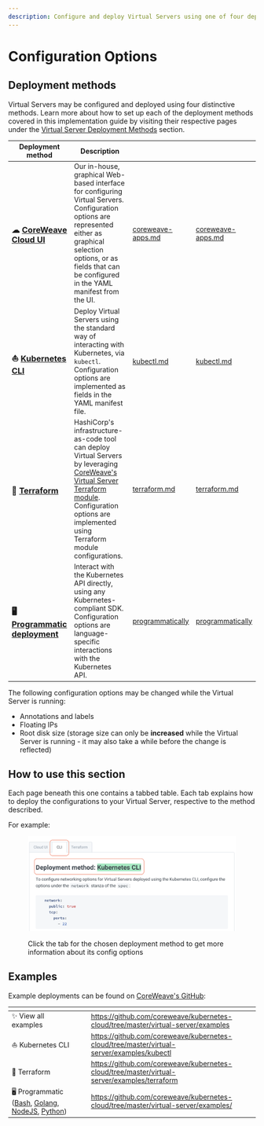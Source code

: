 ```yaml
---
description: Configure and deploy Virtual Servers using one of four deployment methods
---
```


# Configuration Options

## Deployment methods

Virtual Servers may be configured and deployed using four distinctive methods. Learn more about how to set up each of the deployment methods covered in this implementation guide by visiting their respective pages under the [Virtual Server Deployment Methods](../../../virtual-servers/deployment-methods/) section.

<table data-card-size="large" data-view="cards"><thead><tr><th>Deployment method</th><th>Description</th><th data-hidden data-type="content-ref"></th><th data-hidden data-card-target data-type="content-ref"></th></tr></thead><tbody><tr><td><h3><span data-gb-custom-inline data-tag="emoji" data-code="2601">☁</span> <a href="../../../virtual-servers/deployment-methods/coreweave-apps.md"><strong>CoreWeave Cloud UI</strong></a></h3></td><td>Our in-house, graphical Web-based interface for configuring Virtual Servers. Configuration options are represented either as graphical selection options, or as fields that can be configured in the YAML manifest from the UI.</td><td><a href="../../../virtual-servers/deployment-methods/coreweave-apps.md">coreweave-apps.md</a></td><td><a href="../../../virtual-servers/deployment-methods/coreweave-apps.md">coreweave-apps.md</a></td></tr><tr><td><h3><span data-gb-custom-inline data-tag="emoji" data-code="26f5">⛵</span> <a href="../deployment-methods/kubectl.md"><strong>Kubernetes CLI</strong></a></h3></td><td>Deploy Virtual Servers using the standard way of interacting with Kubernetes, via <code>kubectl</code>. Configuration options are implemented as fields in the YAML manifest file.</td><td><a href="../deployment-methods/kubectl.md">kubectl.md</a></td><td><a href="../deployment-methods/kubectl.md">kubectl.md</a></td></tr><tr><td><h3><span data-gb-custom-inline data-tag="emoji" data-code="1f528">🔨</span> <a href="../../../virtual-servers/deployment-methods/terraform.md"><strong>Terraform</strong></a></h3></td><td>HashiCorp's infrastructure-as-code tool can deploy Virtual Servers by leveraging <a href="https://github.com/coreweave/kubernetes-cloud/tree/master/virtual-server/examples/terraform">CoreWeave's Virtual Server Terraform module</a>. Configuration options are implemented using Terraform module configurations.</td><td><a href="../../../virtual-servers/deployment-methods/terraform.md">terraform.md</a></td><td><a href="../../../virtual-servers/deployment-methods/terraform.md">terraform.md</a></td></tr><tr><td><h3><span data-gb-custom-inline data-tag="emoji" data-code="1f5a5">🖥</span> <a href="../../../virtual-servers/deployment-methods/programmatically/"><strong>Programmatic deployment</strong></a></h3></td><td>Interact with the Kubernetes API directly, using any Kubernetes-compliant SDK. Configuration options are language-specific interactions with the Kubernetes API.</td><td><a href="../../../virtual-servers/deployment-methods/programmatically/">programmatically</a></td><td><a href="../../../virtual-servers/deployment-methods/programmatically/">programmatically</a></td></tr></tbody></table>

The following configuration options may be changed while the Virtual Server is running:

* Annotations and labels
* Floating IPs
* Root disk size (storage size can only be **increased** while the Virtual Server is running - it may also take a while before the change is reflected)

## How to use this section

Each page beneath this one contains a tabbed table. Each tab explains how to deploy the configurations to your Virtual Server, respective to the method described.

For example:

<figure><img src="../../.gitbook/assets/image (30) (3).png" alt="Screenshot of a tabbed page for Networking"><figcaption><p>Click the tab for the chosen deployment method to get more information about its config options</p></figcaption></figure>

## Examples

Example deployments can be found on [CoreWeave's GitHub](https://github.com/coreweave/kubernetes-cloud/tree/master/virtual-server/examples/):

<table data-card-size="large" data-column-title-hidden data-view="cards"><thead><tr><th></th><th data-hidden></th><th data-hidden></th><th data-hidden data-card-target data-type="content-ref"></th></tr></thead><tbody><tr><td><span data-gb-custom-inline data-tag="emoji" data-code="2728">✨</span> View all examples</td><td></td><td></td><td><a href="https://github.com/coreweave/kubernetes-cloud/tree/master/virtual-server/examples">https://github.com/coreweave/kubernetes-cloud/tree/master/virtual-server/examples</a></td></tr><tr><td><span data-gb-custom-inline data-tag="emoji" data-code="26f5">⛵</span> Kubernetes CLI</td><td></td><td></td><td><a href="https://github.com/coreweave/kubernetes-cloud/tree/master/virtual-server/examples/kubectl">https://github.com/coreweave/kubernetes-cloud/tree/master/virtual-server/examples/kubectl</a></td></tr><tr><td><span data-gb-custom-inline data-tag="emoji" data-code="1f528">🔨</span> Terraform</td><td></td><td></td><td><a href="https://github.com/coreweave/kubernetes-cloud/tree/master/virtual-server/examples/terraform">https://github.com/coreweave/kubernetes-cloud/tree/master/virtual-server/examples/terraform</a></td></tr><tr><td><span data-gb-custom-inline data-tag="emoji" data-code="1f5a5">🖥</span> Programmatic (<a href="https://github.com/coreweave/kubernetes-cloud/tree/master/virtual-server/examples/curl">Bash</a>, <a href="https://github.com/coreweave/kubernetes-cloud/tree/master/virtual-server/examples/go">Golang</a>, <a href="https://github.com/coreweave/kubernetes-cloud/tree/master/virtual-server/examples/nodejs">NodeJS</a>, <a href="https://github.com/coreweave/kubernetes-cloud/tree/master/virtual-server/examples/python">Python</a>)</td><td></td><td></td><td><a href="https://github.com/coreweave/kubernetes-cloud/tree/master/virtual-server/examples/">https://github.com/coreweave/kubernetes-cloud/tree/master/virtual-server/examples/</a></td></tr></tbody></table>
